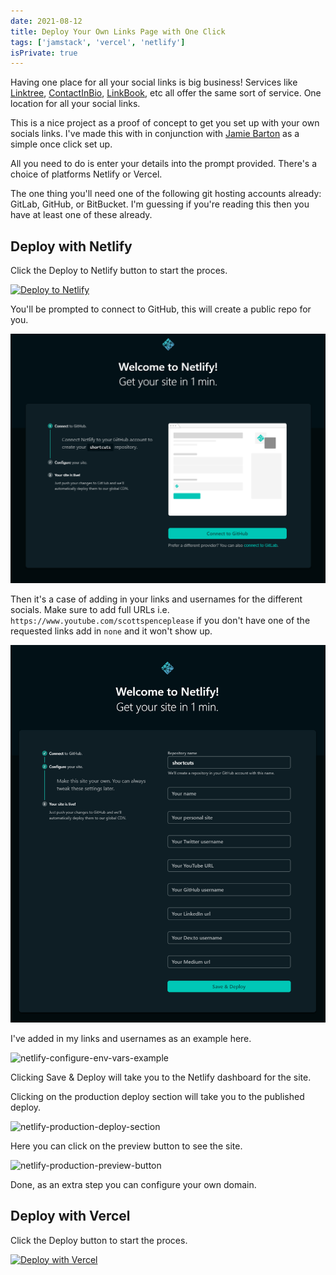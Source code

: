 ```yaml
---
date: 2021-08-12
title: Deploy Your Own Links Page with One Click
tags: ['jamstack', 'vercel', 'netlify']
isPrivate: true
---
```


Having one place for all your social links is big business! Services
like [Linktree], [ContactInBio], [LinkBook], etc all offer the same
sort of service. One location for all your social links.

This is a nice project as a proof of concept to get you set up with
your own socials links. I've made this with in conjunction with [Jamie
Barton] as a simple once click set up.

All you need to do is enter your details into the prompt provided.
There's a choice of platforms Netlify or Vercel.

The one thing you'll need one of the following git hosting accounts
already: GitLab, GitHub, or BitBucket. I'm guessing if you're reading
this then you have at least one of these already.

## Deploy with Netlify

Click the Deploy to Netlify button to start the proces.

[![Deploy to Netlify](https://www.netlify.com/img/deploy/button.svg)](https://app.netlify.com/start/deploy?repository=https://github.com/notrab/shortcuts)

You'll be prompted to connect to GitHub, this will create a public
repo for you.

![netlify-connect-github]

Then it's a case of adding in your links and usernames for the
different socials. Make sure to add full URLs i.e.
`https://www.youtube.com/scottspenceplease` if you don't have one of
the requested links add in `none` and it won't show up.

![netlify-configure-env-vars]

I've added in my links and usernames as an example here.

![netlify-configure-env-vars-example]

Clicking Save & Deploy will take you to the Netlify dashboard for the
site.

Clicking on the production deploy section will take you to the
published deploy.

![netlify-production-deploy-section]

Here you can click on the preview button to see the site.

![netlify-production-preview-button]

Done, as an extra step you can configure your own domain.

## Deploy with Vercel

Click the Deploy button to start the proces.

[![Deploy with Vercel](https://vercel.com/button)](https://vercel.com/new/clone?repository-url=https%3A%2F%2Fgithub.com%2Fnotrab%2Fshortcuts&env=SHORTCUTS_NAME,SHORTCUTS_SITE,SHORTCUTS_TWITTER,SHORTCUTS_YOUTUBE,SHORTCUTS_GITHUB,SHORTCUTS_LINKEDIN,SHORTCUTS_DEVTO,SHORTCUTS_MEDIUM)

<!-- Links -->

[jamie barton]: https://twitter.com/notrab
[linktree]: https://linktr.ee/
[contactinbio]: https://contactinbio.com/
[linkbook]: https://linkbook.bio/

<!-- Images -->

[netlify-connect-github]: ./netlify-connect-github.png
[netlify-configure-env-vars]: ./netlify-configure-env-vars.png
[netlify-configure-env-vars-example]:
  ./netlify-configure-env-vars-example.png
[netlify-production-deploy-section]:
  ./netlify-production-deploy-section.png
[netlify-production-preview-button]:
  ./netlify-production-preview-button.png
